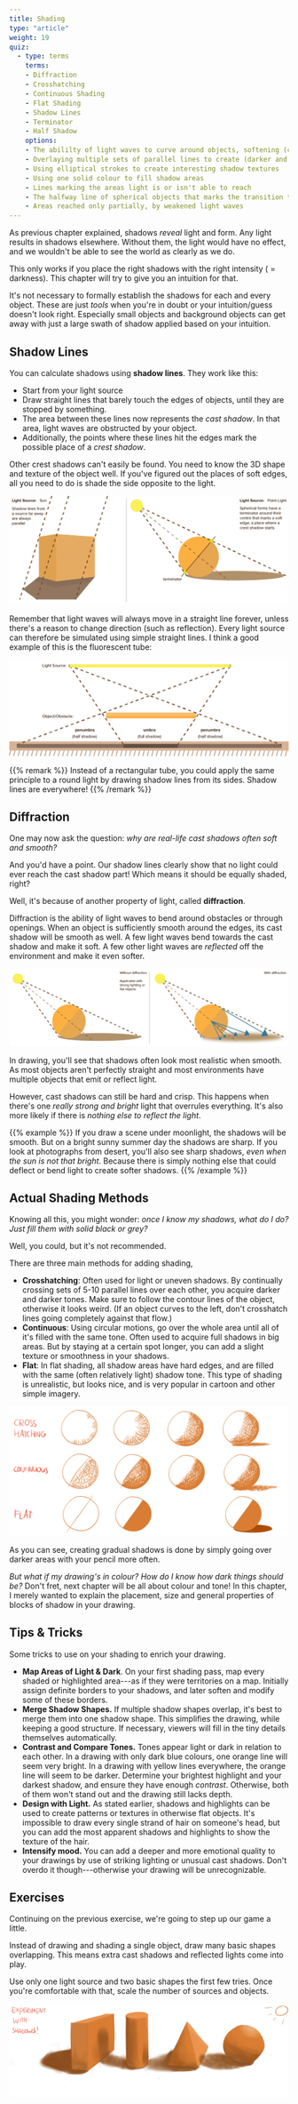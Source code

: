 ```yaml
---
title: Shading
type: "article"
weight: 19
quiz:
  - type: terms
    terms:
    - Diffraction
    - Crosshatching
    - Continuous Shading
    - Flat Shading
    - Shadow Lines
    - Terminator
    - Half Shadow
    options:
    - The abililty of light waves to curve around objects, softening (cast) shadows
    - Overlaying multiple sets of parallel lines to create (darker and darker) shadows
    - Using elliptical strokes to create interesting shadow textures
    - Using one solid colour to fill shadow areas
    - Lines marking the areas light is or isn't able to reach
    - The halfway line of spherical objects that marks the transition to the shaded area ( = crest shadow)
    - Areas reached only partially, by weakened light waves
---
```


As previous chapter explained, shadows _reveal_ light and form. Any light results in shadows elsewhere. Without them, the light would have no effect, and we wouldn't be able to see the world as clearly as we do.

This only works if you place the right shadows with the right intensity ( = darkness). This chapter will try to give you an intuition for that.

It's not necessary to formally establish the shadows for each and every object. These are just _tools_ when you're in doubt or your intuition/guess doesn't look right. Especially small objects and background objects can get away with just a large swath of shadow applied based on your intuition.

## Shadow Lines

You can calculate shadows using **shadow lines**. They work like this:

* Start from your light source
* Draw straight lines that barely touch the edges of objects, until they are stopped by something.
* The area between these lines now represents the *cast shadow*. In that area, light waves are obstructed by your object.
* Additionally, the points where these lines hit the edges mark the possible place of a *crest shadow*.

Other crest shadows can't easily be found. You need to know the 3D shape and texture of the object well. If you've figured out the places of soft edges, all you need to do is shade the side opposite to the light.

![Example on how to calculate shadow lines.](DrawingShadowLines.webp)

Remember that light waves will always move in a straight line forever, unless there's a reason to change direction (such as reflection). Every light source can therefore be simulated using simple straight lines. I think a good example of this is the fluorescent tube:

![Example of shadow lines using a basic fluorescent tube.](DrawingShadowLinesTube.webp)

{{% remark %}}
Instead of a rectangular tube, you could apply the same principle to a round light by drawing shadow lines from its sides. Shadow lines are everywhere!
{{% /remark %}}

## Diffraction

One may now ask the question: *why are real-life cast shadows often soft and smooth?* 

And you'd have a point. Our shadow lines clearly show that no light could ever reach the cast shadow part! Which means it should be equally shaded, right? 

Well, it's because of another property of light, called **diffraction**.

Diffraction is the ability of light waves to bend around obstacles or through openings. When an object is sufficiently smooth around the edges, its cast shadow will be smooth as well. A few light waves bend towards the cast shadow and make it soft. A few other light waves are _reflected_ off the environment and make it even softer.

![Example of diffraction causing many shadows to be soft and imprecise.](DrawingShadingDiffraction.webp)

In drawing, you'll see that shadows often look most realistic when smooth. As most objects aren't perfectly straight and most environments have multiple objects that emit or reflect light.

However, cast shadows can still be hard and crisp. This happens when there's one _really strong and bright_ light that overrules everything. It's also more likely if there is _nothing else to reflect the light_.

{{% example %}}
If you draw a scene under moonlight, the shadows will be smooth. But on a bright sunny summer day the shadows are sharp. If you look at photographs from desert, you'll also see sharp shadows, _even when the sun is not that bright_. Because there is simply nothing else that could deflect or bend light to create softer shadows.
{{% /example %}}

## Actual Shading Methods

Knowing all this, you might wonder: *once I know my shadows, what do I do? Just fill them with solid black or grey?* 

Well, you could, but it's not recommended.

There are three main methods for adding shading,

-   **Crosshatching**: Often used for light or uneven shadows. By continually crossing sets of 5-10 parallel lines over each other, you acquire darker and darker tones. Make sure to follow the contour lines of the object, otherwise it looks weird. (If an object curves to the left, don't crosshatch lines going completely against that flow.)
-   **Continuous**: Using circular motions, go over the whole area until all of it's filled with the same tone. Often used to acquire full shadows in big areas. But by staying at a certain spot longer, you can add a slight texture or smoothness in your shadows.
-   **Flat**: In flat shading, all shadow areas have hard edges, and are filled with the same (often relatively light) shadow tone. This type of shading is unrealistic, but looks nice, and is very popular in cartoon and other simple imagery.

![Examples of different shading methods](DrawingShadingMethods.webp)

As you can see, creating gradual shadows is done by simply going over darker areas with your pencil more often. 

*But what if my drawing's in colour? How do I know how dark things should be?* Don't fret, next chapter will be all about colour and tone! In this chapter, I merely wanted to explain the placement, size and general properties of blocks of shadow in your drawing.

## Tips & Tricks

Some tricks to use on your shading to enrich your drawing.

-   **Map Areas of Light & Dark**. On your first shading pass, map every shaded or highlighted area---as if they were territories on a map. Initially assign definite borders to your shadows, and later soften and modify some of these borders.
-   **Merge Shadow Shapes.** If multiple shadow shapes overlap, it's best to merge them into one shadow shape. This simplifies the drawing, while keeping a good structure. If necessary, viewers will fill in the tiny details themselves automatically.
-   **Contrast and Compare Tones.** Tones appear light or dark in relation to each other. In a drawing with only dark blue colours, one orange line will seem very bright. In a drawing with yellow lines everywhere, the orange line will seem to be darker. Determine your brightest highlight and your darkest shadow, and ensure they have enough _contrast_. Otherwise, both of them won't stand out and the drawing still lacks depth.
-   **Design with Light.** As stated earlier, shadows and highlights can be used to create patterns or textures in otherwise flat objects. It's impossible to draw every single strand of hair on someone's head, but you can add the most apparent shadows and highlights to show the texture of the hair.
-   **Intensify mood.** You can add a deeper and more emotional quality to your drawings by use of striking lighting or unusual cast shadows. Don't overdo it though---otherwise your drawing will be unrecognizable.

## Exercises

Continuing on the previous exercise, we're going to step up our game a little. 

Instead of drawing and shading a single object, draw many basic shapes overlapping. This means extra cast shadows and reflected lights come into play.

Use only one light source and two basic shapes the first few tries. Once you're comfortable with that, scale the number of sources and objects.

![Exercise to practice lighting and shadowing with multiple objects.](DrawingShadedBasicShapesExercise.webp)